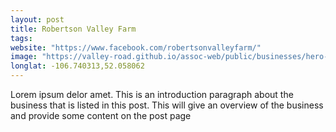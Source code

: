 ```yaml
---
layout: post
title: Robertson Valley Farm
tags:
website: "https://www.facebook.com/robertsonvalleyfarm/"
image: "https://valley-road.github.io/assoc-web/public/businesses/hero-robertson-valley-farm.png"
longlat: -106.740313,52.058062
---
```

Lorem ipsum delor amet. This is an introduction paragraph about the business that is listed in this post. This will give an overview of the business and provide some content on the post page
